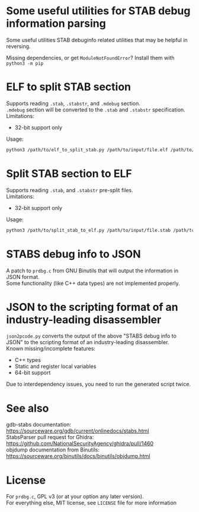 # Some useful utilities for STAB debug information parsing

Some useful utilities STAB debuginfo related utilities that may be helpful in reversing.  

Missing dependencies, or get `ModuleNotFoundError`? Install them with `python3 -m pip`  

# ELF to split STAB section

Supports reading `.stab`, `.stabstr`, and `.mdebug` section.  
`.mdebug` section will be converted to the `.stab` and `.stabstr` specification.  
Limitations:  
* 32-bit support only

Usage:  
```bash
python3 /path/to/elf_to_split_stab.py /path/to/input/file.elf /path/to/output/file.stab /path/to/output/file.stabstr
```

# Split STAB section to ELF

Supports reading `.stab`, and `.stabstr` pre-split files.  
Limitations:  
* 32-bit support only

Usage:  
```bash
python3 /path/to/split_stab_to_elf.py /path/to/input/file.stab /path/to/input/file.stabstr /path/to/output/file.elf
```

# STABS debug info to JSON

A patch to `prdbg.c` from GNU Binutils that will output the information in JSON format.  
Some functionality (like C++ data types) are not implemented properly.  

# JSON to the scripting format of an industry-leading disassembler

`json2pcode.py` converts the output of the above "STABS debug info to JSON" to the scripting format of an industry-leading disassembler.  
Known missing/incomplete features:  
* C++ types  
* Static and register local variables  
* 64-bit support  

Due to interdependency issues, you need to run the generated script twice.  

# See also

gdb-stabs documentation: https://sourceware.org/gdb/current/onlinedocs/stabs.html  
StabsParser pull request for Ghidra: https://github.com/NationalSecurityAgency/ghidra/pull/1460  
objdump documentation from Binutils: https://sourceware.org/binutils/docs/binutils/objdump.html  

# License

For `prdbg.c`, GPL v3 (or at your option any later version).  
For everything else, MIT license, see `LICENSE` file for more information  
